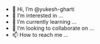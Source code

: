 - 👋 Hi, I’m @yukesh-gharti
- 👀 I’m interested in ...
- 🌱 I’m currently learning ...
- 💞️ I’m looking to collaborate on ...
- 📫 How to reach me ...

<!---
yukesh-gharti/yukesh-gharti is a ✨ special ✨ repository because its `README.md` (this file) appears on your GitHub profile.
You can click the Preview link to take a look at your changes.
--->
